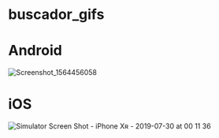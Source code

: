 # buscador_gifs


# Android
![Screenshot_1564456058](https://user-images.githubusercontent.com/8354309/62097862-b4b5e400-b25e-11e9-9aa7-fbe188ef9aea.png)

# iOS
![Simulator Screen Shot - iPhone Xʀ - 2019-07-30 at 00 11 36](https://user-images.githubusercontent.com/8354309/62097955-eb8bfa00-b25e-11e9-96fd-ed02289d1716.png)
